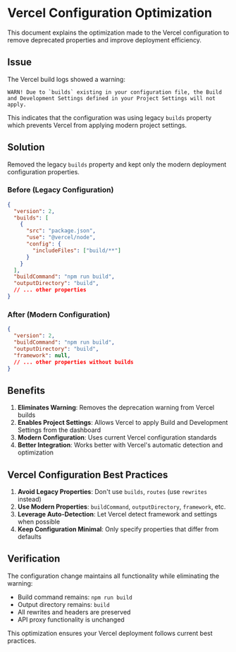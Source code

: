 # Vercel Configuration Optimization

This document explains the optimization made to the Vercel configuration to remove deprecated properties and improve deployment efficiency.

## Issue

The Vercel build logs showed a warning:
```
WARN! Due to `builds` existing in your configuration file, the Build and Development Settings defined in your Project Settings will not apply.
```

This indicates that the configuration was using legacy `builds` property which prevents Vercel from applying modern project settings.

## Solution

Removed the legacy `builds` property and kept only the modern deployment configuration properties.

### Before (Legacy Configuration)
```json
{
  "version": 2,
  "builds": [
    {
      "src": "package.json",
      "use": "@vercel/node",
      "config": {
        "includeFiles": ["build/**"]
      }
    }
  ],
  "buildCommand": "npm run build",
  "outputDirectory": "build",
  // ... other properties
}
```

### After (Modern Configuration)
```json
{
  "version": 2,
  "buildCommand": "npm run build",
  "outputDirectory": "build",
  "framework": null,
  // ... other properties without builds
}
```

## Benefits

1. **Eliminates Warning**: Removes the deprecation warning from Vercel builds
2. **Enables Project Settings**: Allows Vercel to apply Build and Development Settings from the dashboard
3. **Modern Configuration**: Uses current Vercel configuration standards
4. **Better Integration**: Works better with Vercel's automatic detection and optimization

## Vercel Configuration Best Practices

1. **Avoid Legacy Properties**: Don't use `builds`, `routes` (use `rewrites` instead)
2. **Use Modern Properties**: `buildCommand`, `outputDirectory`, `framework`, etc.
3. **Leverage Auto-Detection**: Let Vercel detect framework and settings when possible
4. **Keep Configuration Minimal**: Only specify properties that differ from defaults

## Verification

The configuration change maintains all functionality while eliminating the warning:
- Build command remains: `npm run build`
- Output directory remains: `build`
- All rewrites and headers are preserved
- API proxy functionality is unchanged

This optimization ensures your Vercel deployment follows current best practices.